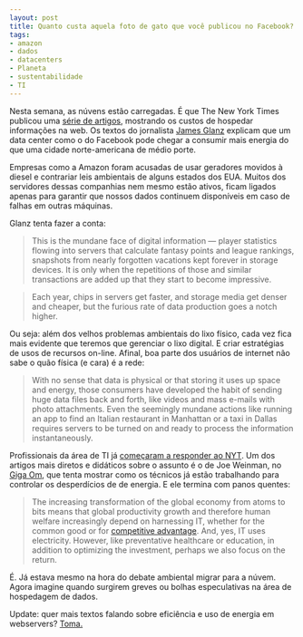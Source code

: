```yaml
---
layout: post
title: Quanto custa aquela foto de gato que você publicou no Facebook?
tags:
- amazon
- dados
- datacenters
- Planeta
- sustentabilidade
- TI
---
```


Nesta semana, as núvens estão carregadas. É que The New York Times publicou uma [série de artigos](http://www.nytimes.com/2012/09/23/technology/data-centers-waste-vast-amounts-of-energy-belying-industry-image.html?pagewanted=all), mostrando os custos de hospedar informações na web. Os textos do jornalista [James Glanz](http://en.wikipedia.org/wiki/James_Glanz) explicam que um data center como o do Facebook pode chegar a consumir mais energia do que uma cidade norte-americana de médio porte.

Empresas como a Amazon foram acusadas de usar geradores movidos à diesel e contrariar leis ambientais de alguns estados dos EUA. Muitos dos servidores dessas companhias nem mesmo estão ativos, ficam ligados apenas para garantir que nossos dados continuem disponíveis em caso de falhas em outras máquinas.

Glanz tenta fazer a conta:

> This is the mundane face of digital information — player statistics flowing into servers that calculate fantasy points and league rankings, snapshots from nearly forgotten vacations kept forever in storage devices. It is only when the repetitions of those and similar transactions are added up that they start to become impressive.

> Each year, chips in servers get faster, and storage media get denser and cheaper, but the furious rate of data production goes a notch higher.

Ou seja: além dos velhos problemas ambientais do lixo físico, cada vez fica mais evidente que teremos que gerenciar o lixo digital. E criar estratégias de usos de recursos on-line. Afinal, boa parte dos usuários de internet não sabe o quão física (e cara) é a rede:

> With no sense that data is physical or that storing it uses up space and energy, those consumers have developed the habit of sending huge data files back and forth, like videos and mass e-mails with photo attachments. Even the seemingly mundane actions like running an app to find an Italian restaurant in Manhattan or a taxi in Dallas requires servers to be turned on and ready to process the information instantaneously.

Profissionais da área de TI já [começaram a responder ao NYT](http://www.datacenterknowledge.com/archives/2012/09/24/roundup-early-reaction-to-the-ny-times/). Um dos artigos mais diretos e didáticos sobre o assunto é o de Joe Weinman, no [Giga Om](http://gigaom.com/cloud/the-power-of-it-its-not-all-in-energy-consumption/), que tenta mostrar como os técnicos já estão trabalhando para controlar os desperdícios de de energia. E ele termina com panos quentes:


> The increasing transformation of the global economy from atoms to bits means that global productivity growth and therefore human welfare increasingly depend on harnessing IT, whether for the common good or for [competitive advantage](http://www.forbes.com/sites/maribellopez/2012/05/01/does-cloud-computing-matter/). And, yes, IT uses electricity. However, like preventative healthcare or education, in addition to optimizing the investment, perhaps we also focus on the return.

É. Já estava mesmo na hora do debate ambiental migrar para a núvem. Agora imagine quando surgirem greves ou bolhas especulativas na área de hospedagem de dados.

Update: quer mais textos falando sobre eficiência e uso de energia em webservers? [Toma.](http://blog.diegodoval.com/2012/09/23/a-lot-of-lead-bullets-a-response-to-the-new-york-times-article-on-data-center-efficiency/)